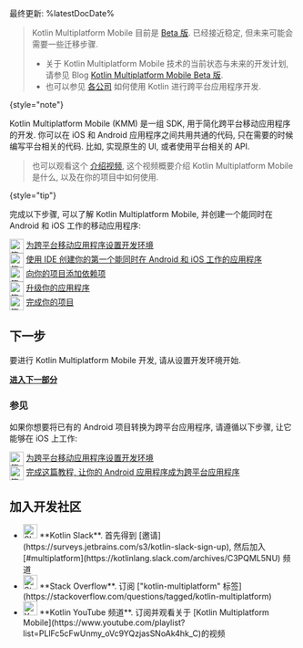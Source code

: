 [//]: # (title: Kotlin Multiplatform Mobile 入门)

最终更新: %latestDocDate%

> Kotlin Multiplatform Mobile 目前是 [Beta 版](../components-stability.html).
> 已经接近稳定, 但未来可能会需要一些迁移步骤.
> 
> * 关于 Kotlin Multiplatform Mobile 技术的当前状态与未来的开发计划,
>   请参见 Blog [Kotlin Multiplatform Mobile Beta 版](https://blog.jetbrains.com/kotlin/2022/10/kmm-beta).
> * 也可以参见
>   [各公司](https://kotlinlang.org/lp/mobile/case-studies)
>   如何使用 Kotlin 进行跨平台应用程序开发.
>
{style="note"}

Kotlin Multiplatform Mobile (KMM) 是一组 SDK, 用于简化跨平台移动应用程序的开发.
你可以在 iOS 和 Android 应用程序之间共用共通的代码, 只在需要的时候编写平台相关的代码.
比如, 实现原生的 UI, 或者使用平台相关的 API.

> 也可以观看这个 [介绍视频](https://www.youtube.com/watch?v=mdN6P6RI__k),
> 这个视频概要介绍 Kotlin Multiplatform Mobile 是什么, 以及在你的项目中如何使用.
>
{style="tip"}

完成以下步骤, 可以了解 Kotlin Multiplatform Mobile, 并创建一个能同时在 Android 和 iOS 工作的移动应用程序:

<div style="vertical-align: middle; display: inline-flex">
  <img src="/assets/docs/images/icons/icon-1.svg" alt="第 1 步" width="25"/> &nbsp;
  <a href="multiplatform-mobile-setup.html">为跨平台移动应用程序设置开发环境</a>
</div>
<br/>

<div style="vertical-align: middle; display: inline-flex">
  <img src="/assets/docs/images/icons/icon-2.svg" alt="第 2 步" width="25"/> &nbsp;
  <a href="multiplatform-mobile-create-first-app.html">使用 IDE 创建你的第一个能同时在 Android 和 iOS 工作的应用程序</a>
</div>
<br/>

<div style="vertical-align: middle; display: inline-flex">
  <img src="/assets/docs/images/icons/icon-3.svg" alt="第 3 步" width="25"/> &nbsp;
  <a href="multiplatform-mobile-dependencies.html">向你的项目添加依赖项</a>
</div>
<br/>

<div style="vertical-align: middle; display: inline-flex">
  <img src="/assets/docs/images/icons/icon-4.svg" alt="第 4 步" width="25"/> &nbsp;
  <a href="multiplatform-mobile-upgrade-app.html">升级你的应用程序</a>
</div>
<br/>

<div style="vertical-align: middle; display: inline-flex">
  <img src="/assets/docs/images/icons/icon-5.svg" alt="第 5 步" width="25"/> &nbsp;
  <a href="multiplatform-mobile-wrap-up.html">完成你的项目</a>
</div>
<br/>

## 下一步

要进行 Kotlin Multiplatform Mobile 开发, 请从设置开发环境开始.

**[进入下一部分](multiplatform-mobile-setup.html)**

### 参见

如果你想要将已有的 Android 项目转换为跨平台应用程序, 请遵循以下步骤, 让它能够在 iOS 上工作:

<div style="vertical-align: middle; display: inline-flex">
  <img src="/assets/docs/images/icons/icon-1.svg" alt="第 1 步" width="25"/> &nbsp;
  <a href="multiplatform-mobile-setup.html">为跨平台移动应用程序设置开发环境</a>
</div>
<br/>

<div style="vertical-align: middle; display: inline-flex">
  <img src="/assets/docs/images/icons/icon-2.svg" alt="第 2 步" width="25"/> &nbsp;
  <a href="multiplatform-mobile-integrate-in-existing-app.html">完成这篇教程, 让你的 Android 应用程序成为跨平台应用程序</a>
</div>

## 加入开发社区

* <img src="/assets/docs/images/social/slack.svg" alt="Slack" width="25" style="display:inline" />
  **Kotlin Slack**.
  首先得到 [邀请](https://surveys.jetbrains.com/s3/kotlin-slack-sign-up),
  然后加入 [#multiplatform](https://kotlinlang.slack.com/archives/C3PQML5NU) 频道
* <img src="/assets/docs/images/social/stackoverflow.svg" alt="Stack Overflow" width="25" style="display:inline" />
  **Stack Overflow**.
  订阅 ["kotlin-multiplatform" 标签](https://stackoverflow.com/questions/tagged/kotlin-multiplatform)
* <img src="/assets/docs/images/social/youtube.svg" alt="YouTube" width="25" style="display:inline" />
  **Kotlin YouTube 频道**.
  订阅并观看关于 [Kotlin Multiplatform Mobile](https://www.youtube.com/playlist?list=PLlFc5cFwUnmy_oVc9YQzjasSNoAk4hk_C)的视频
